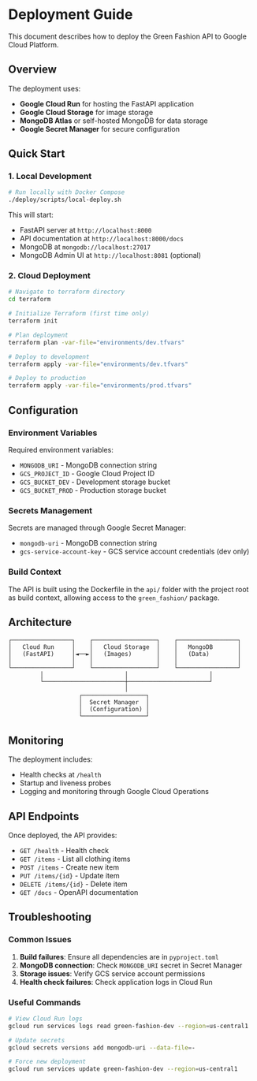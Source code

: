 # Deployment Guide

This document describes how to deploy the Green Fashion API to Google Cloud Platform.

## Overview

The deployment uses:
- **Google Cloud Run** for hosting the FastAPI application
- **Google Cloud Storage** for image storage
- **MongoDB Atlas** or self-hosted MongoDB for data storage
- **Google Secret Manager** for secure configuration

## Quick Start

### 1. Local Development

```bash
# Run locally with Docker Compose
./deploy/scripts/local-deploy.sh
```

This will start:
- FastAPI server at `http://localhost:8000`
- API documentation at `http://localhost:8000/docs`
- MongoDB at `mongodb://localhost:27017`
- MongoDB Admin UI at `http://localhost:8081` (optional)

### 2. Cloud Deployment

```bash
# Navigate to terraform directory
cd terraform

# Initialize Terraform (first time only)
terraform init

# Plan deployment
terraform plan -var-file="environments/dev.tfvars"

# Deploy to development
terraform apply -var-file="environments/dev.tfvars"

# Deploy to production
terraform apply -var-file="environments/prod.tfvars"
```

## Configuration

### Environment Variables

Required environment variables:
- `MONGODB_URI` - MongoDB connection string
- `GCS_PROJECT_ID` - Google Cloud Project ID
- `GCS_BUCKET_DEV` - Development storage bucket
- `GCS_BUCKET_PROD` - Production storage bucket

### Secrets Management

Secrets are managed through Google Secret Manager:
- `mongodb-uri` - MongoDB connection string
- `gcs-service-account-key` - GCS service account credentials (dev only)

### Build Context

The API is built using the Dockerfile in the `api/` folder with the project root as build context, allowing access to the `green_fashion/` package.

## Architecture

```
┌─────────────────┐    ┌──────────────────┐    ┌─────────────────┐
│   Cloud Run     │    │   Cloud Storage  │    │   MongoDB       │
│   (FastAPI)     │◄──►│   (Images)       │    │   (Data)        │
│                 │    │                  │    │                 │
└─────────────────┘    └──────────────────┘    └─────────────────┘
         │                       │                       │
         └───────────────────────┼───────────────────────┘
                                 │
                    ┌──────────────────┐
                    │  Secret Manager  │
                    │  (Configuration) │
                    └──────────────────┘
```

## Monitoring

The deployment includes:
- Health checks at `/health`
- Startup and liveness probes
- Logging and monitoring through Google Cloud Operations

## API Endpoints

Once deployed, the API provides:
- `GET /health` - Health check
- `GET /items` - List all clothing items
- `POST /items` - Create new item
- `PUT /items/{id}` - Update item
- `DELETE /items/{id}` - Delete item
- `GET /docs` - OpenAPI documentation

## Troubleshooting

### Common Issues

1. **Build failures**: Ensure all dependencies are in `pyproject.toml`
2. **MongoDB connection**: Check `MONGODB_URI` secret in Secret Manager
3. **Storage issues**: Verify GCS service account permissions
4. **Health check failures**: Check application logs in Cloud Run

### Useful Commands

```bash
# View Cloud Run logs
gcloud run services logs read green-fashion-dev --region=us-central1

# Update secrets
gcloud secrets versions add mongodb-uri --data-file=-

# Force new deployment
gcloud run services update green-fashion-dev --region=us-central1
```
